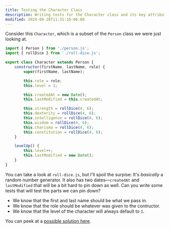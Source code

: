 ```yaml
---
title: Testing the Character Class
description: Writing tests for the Character class and its key attributes.
modified: 2024-09-28T11:31:16-06:00
---
```


Consider this `Character`, which is a subset of the `Person` class we were just looking at.

```javascript
import { Person } from './person.js';
import { rollDice } from './roll-dice.js';

export class Character extends Person {
	constructor(firstName, lastName, role) {
		super(firstName, lastName);

		this.role = role;
		this.level = 1;

		this.createdAt = new Date();
		this.lastModified = this.createdAt;

		this.strength = rollDice(4, 6);
		this.dexterity = rollDice(4, 6);
		this.intelligence = rollDice(4, 6);
		this.wisdom = rollDice(4, 6);
		this.charisma = rollDice(4, 6);
		this.constitution = rollDice(4, 6);
	}

	levelUp() {
		this.level++;
		this.lastModified = new Date();
	}
}
```

You can take a look at `roll-dice.js`, but I'll spoil the surpise: It's *basically* a random number generator. It also has two dates—`createdAt` and `lastModified` that will be a bit hard to pin down as well. Can you write some tests that will test the parts we can pin down?

- We know that the first and last name should be what we pass in.
- We know that the role should be whatever was given to the contructor.
- We know that the level of the character will always default to `1`.

You can peek at a [possible solution here](asymmetric-matchers-solution.md).
